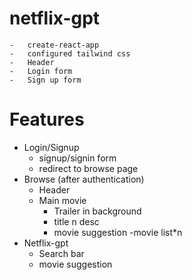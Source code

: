 # netflix-gpt 
    -   create-react-app
    -   configured tailwind css
    -   Header
    -   Login form 
    -   Sign up form

# Features
- Login/Signup
    -   signup/signin form
    -   redirect to browse page
- Browse (after authentication)
    -   Header
    -   Main movie
        -   Trailer in background
        -   title n desc
        -   movie suggestion
            -movie list*n
- Netflix-gpt 
    -   Search bar
    -   movie suggestion
